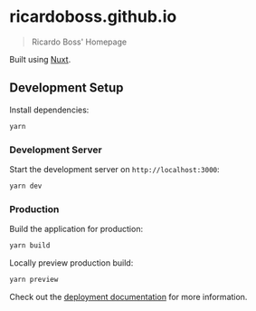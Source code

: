 # ricardoboss.github.io

> Ricardo Boss' Homepage

Built using [Nuxt](https://nuxt.com/).

## Development Setup

Install dependencies:

```bash
yarn
```

### Development Server

Start the development server on `http://localhost:3000`:

```bash
yarn dev
```

### Production

Build the application for production:

```bash
yarn build
```

Locally preview production build:

```bash
yarn preview
```

Check out the [deployment documentation](https://nuxt.com/docs/getting-started/deployment) for more information.
